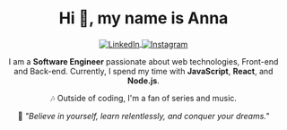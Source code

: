 <h1 align="center">Hi 👋, my name is Anna</h1>

<p align="center">
  <a href="your-linkedin-url" target="blank">
    <img align="center" src="https://img.shields.io/badge/LinkedIn-0077B5?style=for-the-badge&logo=linkedin&logoColor=white" alt="LinkedIn"/>
  </a>
  <a href="your-instagram-url" target="blank">
    <img align="center" src="https://img.shields.io/badge/Instagram-E4405F?style=for-the-badge&logo=instagram&logoColor=white" alt="Instagram"/>
  </a>
</p>

<p align="center">
  I am a <strong>Software Engineer</strong> passionate about web technologies, Front-end and Back-end. Currently, I spend my time with <strong>JavaScript</strong>, <strong>React</strong>, and <strong>Node.js</strong>.
</p>

<p align="center">
  🎶 Outside of coding, I'm a fan of series and music.
</p>

<p align="center">
  🌟 <em>"Believe in yourself, learn relentlessly, and conquer your dreams."</em>
</p>
